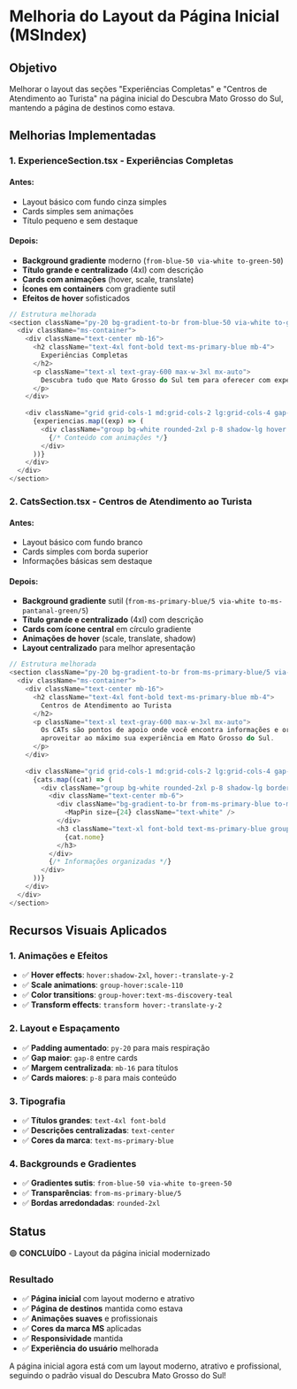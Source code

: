 # Melhoria do Layout da Página Inicial (MSIndex)

## Objetivo

Melhorar o layout das seções "Experiências Completas" e "Centros de Atendimento ao Turista" na página inicial do Descubra Mato Grosso do Sul, mantendo a página de destinos como estava.

## Melhorias Implementadas

### 1. **ExperienceSection.tsx - Experiências Completas**

#### Antes:
- Layout básico com fundo cinza simples
- Cards simples sem animações
- Título pequeno e sem destaque

#### Depois:
- **Background gradiente** moderno (`from-blue-50 via-white to-green-50`)
- **Título grande e centralizado** (4xl) com descrição
- **Cards com animações** (hover, scale, translate)
- **Ícones em containers** com gradiente sutil
- **Efeitos de hover** sofisticados

```typescript
// Estrutura melhorada
<section className="py-20 bg-gradient-to-br from-blue-50 via-white to-green-50">
  <div className="ms-container">
    <div className="text-center mb-16">
      <h2 className="text-4xl font-bold text-ms-primary-blue mb-4">
        Experiências Completas
      </h2>
      <p className="text-xl text-gray-600 max-w-3xl mx-auto">
        Descubra tudo que Mato Grosso do Sul tem para oferecer com experiências únicas e inesquecíveis
      </p>
    </div>
    
    <div className="grid grid-cols-1 md:grid-cols-2 lg:grid-cols-4 gap-8">
      {experiencias.map((exp) => (
        <div className="group bg-white rounded-2xl p-8 shadow-lg hover:shadow-2xl transition-all duration-300 transform hover:-translate-y-2 border border-gray-100">
          {/* Conteúdo com animações */}
        </div>
      ))}
    </div>
  </div>
</section>
```

### 2. **CatsSection.tsx - Centros de Atendimento ao Turista**

#### Antes:
- Layout básico com fundo branco
- Cards simples com borda superior
- Informações básicas sem destaque

#### Depois:
- **Background gradiente** sutil (`from-ms-primary-blue/5 via-white to-ms-pantanal-green/5`)
- **Título grande e centralizado** (4xl) com descrição
- **Cards com ícone central** em círculo gradiente
- **Animações de hover** (scale, translate, shadow)
- **Layout centralizado** para melhor apresentação

```typescript
// Estrutura melhorada
<section className="py-20 bg-gradient-to-br from-ms-primary-blue/5 via-white to-ms-pantanal-green/5">
  <div className="ms-container">
    <div className="text-center mb-16">
      <h2 className="text-4xl font-bold text-ms-primary-blue mb-4">
        Centros de Atendimento ao Turista
      </h2>
      <p className="text-xl text-gray-600 max-w-3xl mx-auto">
        Os CATs são pontos de apoio onde você encontra informações e orientações para
        aproveitar ao máximo sua experiência em Mato Grosso do Sul.
      </p>
    </div>
    
    <div className="grid grid-cols-1 md:grid-cols-2 lg:grid-cols-4 gap-8">
      {cats.map((cat) => (
        <div className="group bg-white rounded-2xl p-8 shadow-lg border-t-4 border-ms-primary-blue transition-all duration-300 hover:shadow-2xl hover:-translate-y-2">
          <div className="text-center mb-6">
            <div className="bg-gradient-to-br from-ms-primary-blue to-ms-discovery-teal w-16 h-16 rounded-full flex items-center justify-center mx-auto mb-4 group-hover:scale-110 transition-transform duration-300">
              <MapPin size={24} className="text-white" />
            </div>
            <h3 className="text-xl font-bold text-ms-primary-blue group-hover:text-ms-discovery-teal transition-colors">
              {cat.nome}
            </h3>
          </div>
          {/* Informações organizadas */}
        </div>
      ))}
    </div>
  </div>
</section>
```

## Recursos Visuais Aplicados

### 1. **Animações e Efeitos**
- ✅ **Hover effects**: `hover:shadow-2xl`, `hover:-translate-y-2`
- ✅ **Scale animations**: `group-hover:scale-110`
- ✅ **Color transitions**: `group-hover:text-ms-discovery-teal`
- ✅ **Transform effects**: `transform hover:-translate-y-2`

### 2. **Layout e Espaçamento**
- ✅ **Padding aumentado**: `py-20` para mais respiração
- ✅ **Gap maior**: `gap-8` entre cards
- ✅ **Margem centralizada**: `mb-16` para títulos
- ✅ **Cards maiores**: `p-8` para mais conteúdo

### 3. **Tipografia**
- ✅ **Títulos grandes**: `text-4xl font-bold`
- ✅ **Descrições centralizadas**: `text-center`
- ✅ **Cores da marca**: `text-ms-primary-blue`

### 4. **Backgrounds e Gradientes**
- ✅ **Gradientes sutis**: `from-blue-50 via-white to-green-50`
- ✅ **Transparências**: `from-ms-primary-blue/5`
- ✅ **Bordas arredondadas**: `rounded-2xl`

## Status

🟢 **CONCLUÍDO** - Layout da página inicial modernizado

### Resultado
- ✅ **Página inicial** com layout moderno e atrativo
- ✅ **Página de destinos** mantida como estava
- ✅ **Animações suaves** e profissionais
- ✅ **Cores da marca MS** aplicadas
- ✅ **Responsividade** mantida
- ✅ **Experiência do usuário** melhorada

A página inicial agora está com um layout moderno, atrativo e profissional, seguindo o padrão visual do Descubra Mato Grosso do Sul!




